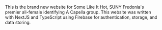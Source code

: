 This is the brand new website for Some Like It Hot, SUNY Fredonia's premier all-female identifying A Capella group. This website was written with NextJS and TypeScript using Firebase for authentication, storage, and data storing.
